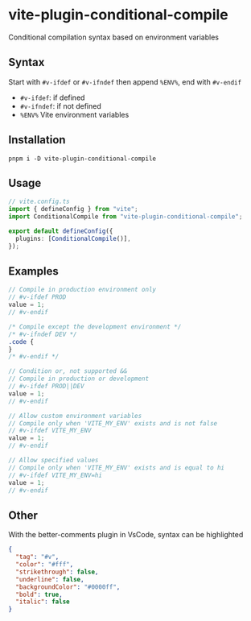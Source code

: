 # vite-plugin-conditional-compile

Conditional compilation syntax based on environment variables

## Syntax

Start with `#v-ifdef` or `#v-ifndef` then append `%ENV%`, end with `#v-endif`

- `#v-ifdef`: if defined
- `#v-ifndef`: if not defined
- `%ENV%` Vite environment variables

## Installation

```
pnpm i -D vite-plugin-conditional-compile
```

## Usage

```ts
// vite.config.ts
import { defineConfig } from "vite";
import ConditionalCompile from "vite-plugin-conditional-compile";

export default defineConfig({
  plugins: [ConditionalCompile()],
});
```

## Examples

```js
// Compile in production environment only
// #v-ifdef PROD
value = 1;
// #v-endif
```

```css
/* Compile except the development environment */
/* #v-ifndef DEV */
.code {
}
/* #v-endif */
```

```js
// Condition or, not supported &&
// Compile in production or development
// #v-ifdef PROD||DEV
value = 1;
// #v-endif
```

```js
// Allow custom environment variables
// Compile only when 'VITE_MY_ENV' exists and is not false
// #v-ifdef VITE_MY_ENV
value = 1;
// #v-endif
```

```js
// Allow specified values
// Compile only when 'VITE_MY_ENV' exists and is equal to hi
// #v-ifdef VITE_MY_ENV=hi
value = 1;
// #v-endif
```

## Other

With the better-comments plugin in VsCode, syntax can be highlighted

```json
{
  "tag": "#v",
  "color": "#fff",
  "strikethrough": false,
  "underline": false,
  "backgroundColor": "#0000ff",
  "bold": true,
  "italic": false
}
```
